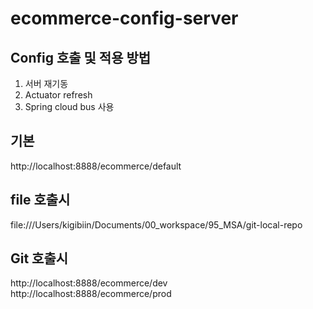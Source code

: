 # ecommerce-config-server

## Config 호출 및 적용 방법
1. 서버 재기동
2. Actuator refresh
3. Spring cloud bus 사용

## 기본
http://localhost:8888/ecommerce/default

## file 호출시
file:///Users/kigibiin/Documents/00_workspace/95_MSA/git-local-repo

## Git 호출시
http://localhost:8888/ecommerce/dev
http://localhost:8888/ecommerce/prod